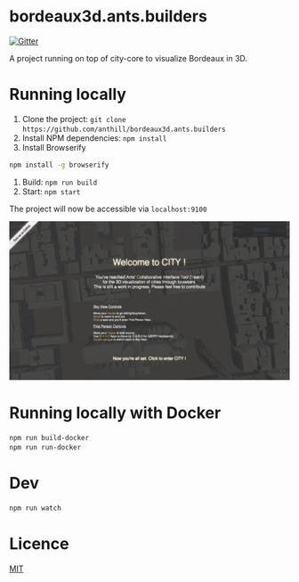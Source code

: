# bordeaux3d.ants.builders

[![Gitter](https://badges.gitter.im/Join%20Chat.svg)](https://gitter.im/anthill/bordeaux3d.ants.builders?utm_source=badge&utm_medium=badge&utm_campaign=pr-badge&utm_content=badge)

A project running on top of city-core to visualize Bordeaux in 3D. 

# Running locally

1. Clone the project:  `git clone https://github.com/anthill/bordeaux3d.ants.builders` 
1. Install NPM dependencies: `npm install`
1. Install Browserify
```bash
npm install -g browserify
```
1. Build: `npm run build` 
1. Start: `npm start` 

The project will now be accessible via `localhost:9100`

![ScreenShot](/public/img/demo.png)

# Running locally with Docker

```bash
npm run build-docker
npm run run-docker
```

# Dev

```bash
npm run watch
```


# Licence

[MIT](LICENCE)
